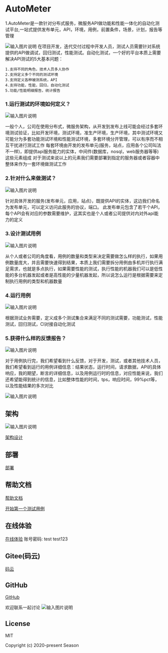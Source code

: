 # AutoMeter

1.AutoMeter是一款针对分布式服务，微服务API做功能和性能一体化的自动化测试平台,一站式提供发布单元，API，环境，用例，前置条件，场景，计划，报告等管理

![输入图片说明](img/dashboard.jpg)
在项目开发，迭代交付过程中开发人员，测试人员需要针对系统提供的API做调试，回归测试，性能测试。自动化测试，一个好的平台本质上需要解决API测试的5大基本问题：
  
    1.支持不同的角色，技术人员多人协作
    2.支持定义多个不同的测试环境
    3.支持定义各种被测系统，API
    4.支持功能，性能，回归，自动化测试
    5.功能/性能明细报告，统计报告

### 1.运行测试的环境如何定义？

![输入图片说明](img/enviroment.png)

一般个人，公司在使用分布式，微服务架构，从开发到发布上线可能会经过多套环境测试验证，比如开发环境，测试环境，准生产环境，生产环境，其中测试环境又可能分为多套功能测试环境和性能测试环境，多套环境分开管理，可以有序而不相互干扰进行测试工作
每套环境由开发的发布单元(服务，站点，应用各个公司叫法不一样)，即提供api服务能力的实体，中间件(数据库，nosql，web服务器等等)这些元素组成
对于测试来说以上的元素我们需要部署到指定的服务器或者容器中整体来作为一套环境做测试工作

### 2.针对什么来做测试？

![输入图片说明](img/deployunit.jpg)

针对具体开发的服务(发布单元，应用，站点)，既提供API的实体，这边我们命名为发布单元，可以定义访问此服务的协议，端口。
此发布单元包含了若干个API，每个API会有对应的参数需要维护，这其实也是个人或者公司提供对内对外api能力的定义

### 3.设计测试用例

![输入图片说明](img/case.png)

从个人或者公司的角度看，用例的数量和类型来决定需要做怎么样的执行，如果用例数量庞大，并且需要快速得到结果，本质上我们需要拆分用例由多机并行执行满足需求，也就是多点执行，如果需要性能的测试，执行性能的机器我们可以是低性能的多台机器发起或者是高性能的少量机器发起，所以说怎么运行是根据需要来定制执行用例的类型和机器数量

### 4.运行用例
![输入图片说明](img/collection.png)

根据测试业务需要，定义成多个测试集合来满足不同的测试需要，功能测试，性能测试，回归测试，CI对接自动化测试

### 5.获得什么样的反馈报告？

![输入图片说明](img/report.png)

对于用例执行完，我们希望看到什么反馈，对于开发，测试，或者其他技术人员，我们希望看到运行的用例详细信息：结果状态，运行时间，请求数据，API的具体响应，我的期望，断言的详细信息，以及用例运行时的信息，对应性能来说，我们还希望能得到统计的信息，比如整体性能的时间，tps，响应时间，99%pct等，以及性能结果的多次对比

![输入图片说明](img/performancereport.png)

## 架构

 ![输入图片说明](img/AutoMeter%E6%9E%B6%E6%9E%84%E5%9B%BE.jpg)

 [架构设计](https://www.toutiao.com/i6975322437458379271/)

## 部署
 [部署](https://gitee.com/season-fan/autometer-api/wikis/%E9%83%A8%E7%BD%B2/%E6%9C%8D%E5%8A%A1%E5%99%A8%E9%83%A8%E7%BD%B2?sort_id=4960162)

## 帮助文档
[帮助文档](https://gitee.com/season-fan/autometer-api/wikis/AutoMeter%E6%96%87%E6%A1%A3/%E4%BD%BF%E7%94%A8%E6%8C%87%E5%8D%97/%E5%8F%91%E5%B8%83%E5%8D%95%E5%85%83/%E5%8F%91%E5%B8%83%E5%8D%95%E5%85%83)

[开始第一个测试用例](https://gitee.com/season-fan/autometer-api/wikis/AutoMeter%E6%96%87%E6%A1%A3/%E5%AE%9E%E8%B7%B5%E5%9C%BA%E6%99%AF/%E5%BC%80%E5%A7%8B%E7%AC%AC%E4%B8%80%E4%B8%AA%E6%8E%A5%E5%8F%A3%E7%94%A8%E4%BE%8B)

## 在线体验
[在线体验](http://81.69.0.136/#/login) 
账号密码: test  test123

## Gitee(码云)
[码云](https://gitee.com/season-fan/autometer-api)

## GitHub
[GitHub](https://github.com/AutoMeter/AutoMeter-API)

 欢迎联系一起讨论
![输入图片说明](img/fanfanxiao.png)
## License
MIT

Copyright (c) 2020-present Season
    
